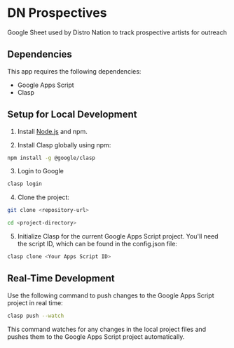 # DN Prospectives

Google Sheet used by Distro Nation to track prospective artists for outreach

## Dependencies

This app requires the following dependencies:

- Google Apps Script
- Clasp

## Setup for Local Development

1. Install [Node.js](https://nodejs.org/) and npm.

2. Install Clasp globally using npm:

```bash
npm install -g @google/clasp
```

3. Login to Google

```bash
clasp login
```

4. Clone the project:

```bash
git clone <repository-url>

cd <project-directory>
```

5. Initialize Clasp for the current Google Apps Script project. You'll need the script ID, which can be found in the config.json file:

```bash
clasp clone <Your Apps Script ID>
```

## Real-Time Development

Use the following command to push changes to the Google Apps Script project in real time:

```bash
clasp push --watch
```

This command watches for any changes in the local project files and pushes them to the Google Apps Script project automatically.
